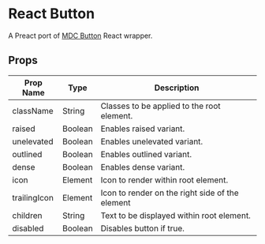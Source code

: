 # React Button

A Preact port of [MDC Button](https://github.com/material-components/material-components-web/tree/master/packages/mdc-button) React wrapper.

## Props

Prop Name | Type | Description
--- | --- | ---
className | String | Classes to be applied to the root element.
raised | Boolean | Enables raised variant.
unelevated | Boolean | Enables unelevated variant.
outlined | Boolean | Enables outlined variant.
dense | Boolean | Enables dense variant.
icon | Element | Icon to render within root element.
trailingIcon | Element | Icon to render on the right side of the element
children | String | Text to be displayed within root element.
disabled | Boolean | Disables button if true.
